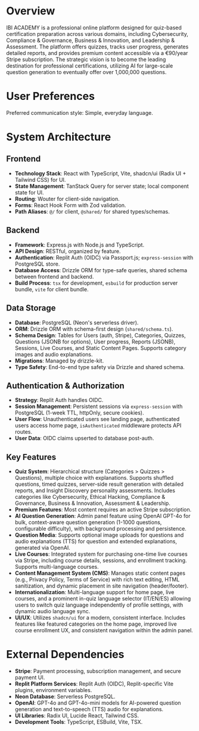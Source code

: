 # Overview

IBI ACADEMY is a professional online platform designed for quiz-based certification preparation across various domains, including Cybersecurity, Compliance & Governance, Business & Innovation, and Leadership & Assessment. The platform offers quizzes, tracks user progress, generates detailed reports, and provides premium content accessible via a €90/year Stripe subscription. The strategic vision is to become the leading destination for professional certifications, utilizing AI for large-scale question generation to eventually offer over 1,000,000 questions.

# User Preferences

Preferred communication style: Simple, everyday language.

# System Architecture

## Frontend

-   **Technology Stack**: React with TypeScript, Vite, shadcn/ui (Radix UI + Tailwind CSS) for UI.
-   **State Management**: TanStack Query for server state; local component state for UI.
-   **Routing**: Wouter for client-side navigation.
-   **Forms**: React Hook Form with Zod validation.
-   **Path Aliases**: `@/` for client, `@shared/` for shared types/schemas.

## Backend

-   **Framework**: Express.js with Node.js and TypeScript.
-   **API Design**: RESTful, organized by feature.
-   **Authentication**: Replit Auth (OIDC) via Passport.js; `express-session` with PostgreSQL store.
-   **Database Access**: Drizzle ORM for type-safe queries, shared schema between frontend and backend.
-   **Build Process**: `tsx` for development, `esbuild` for production server bundle, `vite` for client bundle.

## Data Storage

-   **Database**: PostgreSQL (Neon's serverless driver).
-   **ORM**: Drizzle ORM with schema-first design (`shared/schema.ts`).
-   **Schema Design**: Tables for Users (auth, Stripe), Categories, Quizzes, Questions (JSONB for options), User progress, Reports (JSONB), Sessions, Live Courses, and Static Content Pages. Supports category images and audio explanations.
-   **Migrations**: Managed by drizzle-kit.
-   **Type Safety**: End-to-end type safety via Drizzle and shared schema.

## Authentication & Authorization

-   **Strategy**: Replit Auth handles OIDC.
-   **Session Management**: Persistent sessions via `express-session` with PostgreSQL (1-week TTL, httpOnly, secure cookies).
-   **User Flow**: Unauthenticated users see landing page, authenticated users access home page, `isAuthenticated` middleware protects API routes.
-   **User Data**: OIDC claims upserted to database post-auth.

## Key Features

-   **Quiz System**: Hierarchical structure (Categories > Quizzes > Questions), multiple choice with explanations. Supports shuffled questions, timed quizzes, server-side result generation with detailed reports, and Insight Discovery personality assessments. Includes categories like Cybersecurity, Ethical Hacking, Compliance & Governance, Business & Innovation, Assessment & Leadership.
-   **Premium Features**: Most content requires an active Stripe subscription.
-   **AI Question Generation**: Admin panel feature using OpenAI GPT-4o for bulk, context-aware question generation (1-1000 questions, configurable difficulty), with background processing and persistence.
-   **Question Media**: Supports optional image uploads for questions and audio explanations (TTS) for question and extended explanations, generated via OpenAI.
-   **Live Courses**: Integrated system for purchasing one-time live courses via Stripe, including course details, sessions, and enrollment tracking. Supports multi-language courses.
-   **Content Management System (CMS)**: Manages static content pages (e.g., Privacy Policy, Terms of Service) with rich text editing, HTML sanitization, and dynamic placement in site navigation (header/footer).
-   **Internationalization**: Multi-language support for home page, live courses, and a prominent in-quiz language selector (IT/EN/ES) allowing users to switch quiz language independently of profile settings, with dynamic audio language sync.
-   **UI/UX**: Utilizes `shadcn/ui` for a modern, consistent interface. Includes features like featured categories on the home page, improved live course enrollment UX, and consistent navigation within the admin panel.

# External Dependencies

-   **Stripe**: Payment processing, subscription management, and secure payment UI.
-   **Replit Platform Services**: Replit Auth (OIDC), Replit-specific Vite plugins, environment variables.
-   **Neon Database**: Serverless PostgreSQL.
-   **OpenAI**: GPT-4o and GPT-4o-mini models for AI-powered question generation and text-to-speech (TTS) audio for explanations.
-   **UI Libraries**: Radix UI, Lucide React, Tailwind CSS.
-   **Development Tools**: TypeScript, ESBuild, Vite, TSX.